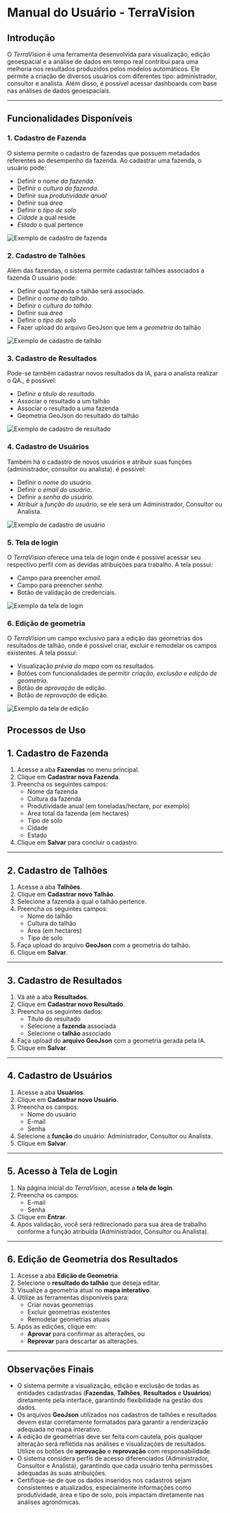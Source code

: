 # Manual do Usuário - TerraVision

## Introdução

O *TerraVision* é uma ferramenta desenvolvida para visualização, edição geoespacial e a análise de dados em tempo real contribui para uma melhoria nos resultados produzidos pelos modelos automáticos. Ele permite a criação de diversos usuários com diferentes tipo: administrador, consultor e analista. Além disso, é possível acessar dashboards com base nas análises de dados geoespaciais.

---

## Funcionalidades Disponíveis

### 1. Cadastro de Fazenda

O sistema permite o cadastro de fazendas que possuem metadados referentes ao desempenho da fazenda. Ao cadastrar uma fazenda, o usuário pode:

- Definir o *nome da fazenda*.
- Definir o *cultura da fazenda*.
- Definir sua *produtividade anual*
- Definir sua *área*
- Definir o *tipo de solo*
- *Cidade* a qual reside
- *Estado* o qual pertence

![Exemplo de cadastro de fazenda]()

### 2. Cadastro de Talhões

Além das fazendas, o sistema permite cadastrar talhões associados a fazenda O usuário pode:

- Definir qual fazenda o talhão será associado.
- Definir o *nome do talhão*.
- Definir o *cultura do talhão*.
- Definir sua *área*
- Definir o *tipo de solo*
- Fazer upload do arquivo GeoJson que tem a *geometria* do talhão

![Exemplo de cadastro de talhão]()

### 3. Cadastro de Resultados

Pode-se também cadastrar novos resultados da IA, para o analista realizar o QA., é possível:
- Definir o *título do resultado*.
- Associar o resultado a um talhão
- Associar o resultado a uma fazenda
- Geometria GeoJson do resultado do talhão

![Exemplo de cadastro de resultado]()

### 4. Cadastro de Usuários
Também há o cadastro de novos usuários e atribuir suas funções (administrador, consultor ou analista). é possível:
- Definir o *nome do usuário*.
- Definir o *email do usuário*.
- Definir a *senha do usuário*.
- Atribuir a *função do usuário*, se ele será um Administrador, Consultor ou Analista.

![Exemplo de cadastro de usuário]()

### 5. Tela de login

O *TerraVision* oferece uma tela de login onde é possível acessar seu respectivo perfil com as devidas atribuições para trabalho. A tela possui:

- Campo para preencher *email*.
- Campo para preencher *senha*.
- Botão de validação de credenciais.

![Exemplo da tela de login]()

### 6. Edição de geometria

O *TerraVision* um campo exclusivo para a edição das geometrias dos resultados de talhão, onde é possível criar, excluir e remodelar os campos existentes. A tela possui:

- Visualização *prévia do mapa* com os resultados.
- Botões com funcionalidades de permitir *criação, exclusão e edição de geometria*.
- Botão de *aprovação* de edição.
- Botão de *reprovação* de edição.

![Exemplo da tela de edição]()

## Processos de Uso
## 1. **Cadastro de Fazenda**
1. Acesse a aba **Fazendas** no menu principal.
2. Clique em **Cadastrar nova Fazenda**.
3. Preencha os seguintes campos:
   - Nome da fazenda
   - Cultura da fazenda
   - Produtividade anual (em toneladas/hectare, por exemplo)
   - Área total da fazenda (em hectares)
   - Tipo de solo
   - Cidade
   - Estado
4. Clique em **Salvar** para concluir o cadastro.

---

## 2. **Cadastro de Talhões**
1. Acesse a aba **Talhões**.
2. Clique em **Cadastrar novo Talhão**.
3. Selecione a fazenda à qual o talhão pertence.
4. Preencha os seguintes campos:
   - Nome do talhão
   - Cultura do talhão
   - Área (em hectares)
   - Tipo de solo
5. Faça upload do arquivo **GeoJson** com a geometria do talhão.
6. Clique em **Salvar**.

---

## 3. **Cadastro de Resultados**
1. Vá até a aba **Resultados**.
2. Clique em **Cadastrar novo Resultado**.
3. Preencha os seguintes dados:
   - Título do resultado
   - Selecione a **fazenda** associada
   - Selecione o **talhão** associado
4. Faça upload do **arquivo GeoJson** com a geometria gerada pela IA.
5. Clique em **Salvar**.
---
## 4. **Cadastro de Usuários**
1. Acesse a aba **Usuários**.
2. Clique em **Cadastrar novo Usuário**.
3. Preencha os campos:
   - Nome do usuário
   - E-mail
   - Senha
4. Selecione a **função** do usuário: Administrador, Consultor ou Analista.
5. Clique em **Salvar**.
---
## 5. **Acesso à Tela de Login**
1. Na página inicial do *TerraVision*, acesse a **tela de login**.
2. Preencha os campos:
   - E-mail
   - Senha
3. Clique em **Entrar**.
4. Após validação, você será redirecionado para sua área de trabalho conforme a função atribuída (Administrador, Consultor ou Analista).
---
## 6. **Edição de Geometria dos Resultados**
1. Acesse a aba **Edição de Geometria**.
2. Selecione o **resultado do talhão** que deseja editar.
3. Visualize a geometria atual no **mapa interativo**.
4. Utilize as ferramentas disponíveis para:
   - Criar novas geometrias
   - Excluir geometrias existentes
   - Remodelar geometrias atuais
5. Após as edições, clique em:
   - **Aprovar** para confirmar as alterações, ou
   - **Reprovar** para descartar as alterações.
---

## Observações Finais

- O sistema permite a visualização, edição e exclusão de todas as entidades cadastradas (**Fazendas**, **Talhões**, **Resultados** e **Usuários**) diretamente pela interface, garantindo flexibilidade na gestão dos dados.
- Os arquivos **GeoJson** utilizados nos cadastros de talhões e resultados devem estar corretamente formatados para garantir a renderização adequada no mapa interativo.
- A edição de geometrias deve ser feita com cautela, pois qualquer alteração será refletida nas análises e visualizações de resultados. Utilize os botões de **aprovação** e **reprovação** com responsabilidade.
- O sistema considera perfis de acesso diferenciados (Administrador, Consultor e Analista), garantindo que cada usuário tenha permissões adequadas às suas atribuições.
- Certifique-se de que os dados inseridos nos cadastros sejam consistentes e atualizados, especialmente informações como produtividade, área e tipo de solo, pois impactam diretamente nas análises agronômicas.




